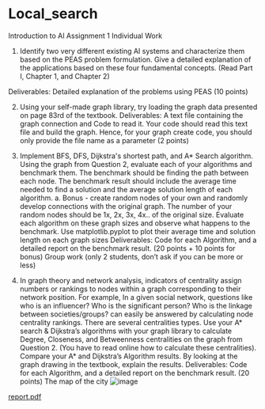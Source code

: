 # Local_search

Introduction to AI Assignment 1
Individual Work
1. Identify two very different existing AI systems and characterize them based on
the PEAS problem formulation. Give a detailed explanation of the applications
based on these four fundamental concepts. (Read Part I, Chapter 1, and
Chapter 2)

Deliverables: Detailed explanation of the problems using PEAS (10 points)

2. Using your self-made graph library, try loading the graph data presented on page
83rd of the textbook.
Deliverables: A text file containing the graph connection and Code to read it.
Your code should read this text file and build the graph. Hence, for your graph
create code, you should only provide the file name as a parameter (2 points)

3. Implement BFS, DFS, Dijkstra's shortest path, and A* Search algorithm. Using
the graph from Question 2, evaluate each of your algorithms and benchmark
them. The benchmark should be finding the path between each node. The
benchmark result should include the average time needed to find a solution and
the average solution length of each algorithm.
a. Bonus - create random nodes of your own and randomly develop
connections with the original graph. The number of your random nodes
should be 1x, 2x, 3x, 4x.. of the original size. Evaluate each algorithm on
these graph sizes and observe what happens to the benchmark. Use
matplotlib.pyplot to plot their average time and solution length on each
graph sizes
Deliverables: Code for each Algorithm, and a detailed report on the benchmark
result. (20 points + 10 points for bonus)
Group work (only 2 students, don’t ask if you can be more or less)

4. In graph theory and network analysis, indicators of centrality assign numbers or
rankings to nodes within a graph corresponding to their network position. For
example, In a given social network, questions like who is an influencer? Who is
the significant person? Who is the linkage between societies/groups? can easily
be answered by calculating node centrality rankings.
There are several centralities types. Use your A* search & Dijkstra’s algorithms
with your graph library to calculate Degree, Closeness, and Betweenness
centralities on the graph from Question 2. (You have to read online how to
calculate these centralities). Compare your A* and Dijkstra’s Algorithm results.
By looking at the graph drawing in the textbook, explain the results.
Deliverables: Code for each Algorithm, and a detailed report on the benchmark
result. (20 points)
The map of the city
![image](https://user-images.githubusercontent.com/90408697/178927687-bfdc57fd-7ccb-4c7b-9037-8172567f27b2.PNG)

[report.pdf](https://github.com/HenokMekuanint/Local_search/files/9035082/report.pdf)

